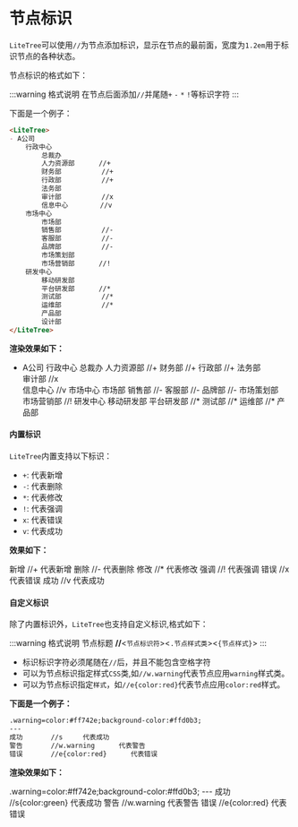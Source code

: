 # 节点标识


`LiteTree`可以使用`//`为节点添加标识，显示在节点的最前面，宽度为`1.2em`用于标识节点的各种状态。

节点标识的格式如下：

:::warning 格式说明
在节点后面添加`//`并尾随`+` `-` `*` `!`等标识字符
:::


下面是一个例子：

```md {5-7,9-10,13-15,17,20-22}
<LiteTree>
- A公司
    行政中心
        总裁办
        人力资源部      //+        
        财务部          //+         
        行政部          //+         
        法务部
        审计部          //x        
        信息中心        //v
    市场中心
        市场部
        销售部          //-         
        客服部          //-         
        品牌部          //-         
        市场策划部
        市场营销部      //!        
    研发中心
        移动研发部
        平台研发部      //*        
        测试部          //*        
        运维部          //*        
        产品部
        设计部
</LiteTree>
```

**渲染效果如下：**
<LiteTree>
- A公司
    行政中心
        总裁办
        人力资源部   //+
        财务部      //+
        行政部      //+
        法务部            
        审计部      //x        
        信息中心    //v
    市场中心
        市场部
        销售部      //-
        客服部      //-
        品牌部      //-
        市场策划部        
        市场营销部  //!
    研发中心
        移动研发部
        平台研发部  //*
        测试部      //*
        运维部      //*
        产品部
</LiteTree>


#### 内置标识

`LiteTree`内置支持以下标识：

- `+`: 代表新增
- `-`: 代表删除
- `*`: 代表修改
- `!`: 代表强调
- `x`: 代表错误
- `v`: 代表成功

**效果如下：**

<LiteTree>
新增       //+     代表新增
删除       //-     代表删除
修改       //*      代表修改
强调       //!      代表强调
错误       //x      代表错误
成功       //v      代表成功
</LiteTree>


#### 自定义标识

除了内置标识外，`LiteTree`也支持自定义标识,格式如下：

:::warning 格式说明
节点标题   **//**<`节点标识符`><`.节点样式类`><`{节点样式}`>
:::

- 标识标识字符必须尾随在`//`后，并且不能包含空格字符
- 可以为节点标识指定样式`CSS`类,如`//w.warning`代表节点应用`warning`样式类。
- 可以为节点标识指定`样式`，如`//e{color:red}`代表节点应用`color:red`样式。

**下面是一个例子：**

```md
.warning=color:#ff742e;background-color:#ffd0b3;
---
成功       //s     代表成功
警告       //w.warning      代表警告
错误       //e{color:red}      代表错误
```

**渲染效果如下：**

<LiteTree>
.warning=color:#ff742e;background-color:#ffd0b3;
---
成功       //s{color:green}     代表成功
警告       //w.warning          代表警告
错误       //e{color:red}       代表错误
</LiteTree>